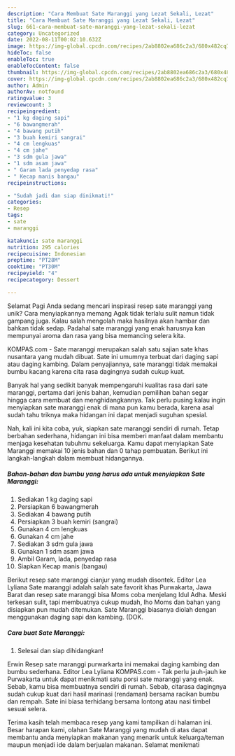 ```yaml
---
description: "Cara Membuat Sate Maranggi yang Lezat Sekali, Lezat"
title: "Cara Membuat Sate Maranggi yang Lezat Sekali, Lezat"
slug: 661-cara-membuat-sate-maranggi-yang-lezat-sekali-lezat
category: Uncategorized
date: 2022-08-11T00:02:10.632Z
image: https://img-global.cpcdn.com/recipes/2ab8802ea686c2a3/680x482cq70/sate-maranggi-foto-resep-utama.jpg
hideToc: false
enableToc: true
enableTocContent: false
thumbnail: https://img-global.cpcdn.com/recipes/2ab8802ea686c2a3/680x482cq70/sate-maranggi-foto-resep-utama.jpg
cover: https://img-global.cpcdn.com/recipes/2ab8802ea686c2a3/680x482cq70/sate-maranggi-foto-resep-utama.jpg
author: Admin
authorAv: notfound
ratingvalue: 3
reviewcount: 3
recipeingredient:
- "1 kg daging sapi"
- "6 bawangmerah"
- "4 bawang putih"
- "3 buah kemiri sangrai"
- "4 cm lengkuas"
- "4 cm jahe"
- "3 sdm gula jawa"
- "1 sdm asam jawa"
- " Garam lada penyedap rasa"
- " Kecap manis bangau"
recipeinstructions:

- "Sudah jadi dan siap dinikmati!"
categories:
- Resep
tags:
- sate
- maranggi

katakunci: sate maranggi 
nutrition: 295 calories
recipecuisine: Indonesian
preptime: "PT28M"
cooktime: "PT30M"
recipeyield: "4"
recipecategory: Dessert

---
```



Selamat Pagi Anda sedang mencari inspirasi resep sate maranggi yang unik? Cara menyiapkannya memang Agak tidak terlalu sulit namun tidak gampang juga. Kalau salah mengolah maka hasilnya akan hambar dan bahkan tidak sedap. Padahal sate maranggi yang enak harusnya kan mempunyai aroma dan rasa yang bisa memancing selera kita.


KOMPAS.com - Sate maranggi merupakan salah satu sajian sate khas nusantara yang mudah dibuat. Sate ini umumnya terbuat dari daging sapi atau daging kambing. Dalam penyajiannya, sate maranggi tidak memakai bumbu kacang karena cita rasa dagingnya sudah cukup kuat.

Banyak hal yang sedikit banyak mempengaruhi kualitas rasa dari sate maranggi, pertama dari jenis bahan, kemudian pemilihan bahan segar hingga cara membuat dan menghidangkannya. Tak perlu pusing kalau ingin menyiapkan sate maranggi enak di mana pun kamu berada, karena asal sudah tahu triknya maka hidangan ini dapat menjadi suguhan spesial.


Nah, kali ini kita coba, yuk, siapkan sate maranggi sendiri di rumah. Tetap berbahan sederhana, hidangan ini bisa memberi manfaat dalam membantu menjaga kesehatan tubuhmu sekeluarga. Kamu dapat menyiapkan Sate Maranggi memakai 10 jenis bahan dan 0 tahap pembuatan. Berikut ini langkah-langkah dalam membuat hidangannya.

<!--inarticleads1-->

##### Bahan-bahan dan bumbu yang harus ada untuk menyiapkan Sate Maranggi:

1. Sediakan 1 kg daging sapi
1. Persiapkan 6 bawangmerah
1. Sediakan 4 bawang putih
1. Persiapkan 3 buah kemiri (sangrai)
1. Gunakan 4 cm lengkuas
1. Gunakan 4 cm jahe
1. Sediakan 3 sdm gula jawa
1. Gunakan 1 sdm asam jawa
1. Ambil  Garam, lada, penyedap rasa
1. Siapkan  Kecap manis (bangau)


Berikut resep sate maranggi cianjur yang mudah disontek. Editor Lea Lyliana Sate maranggi adalah salah sate favorit khas Purwakarta, Jawa Barat dan resep sate maranggi bisa Moms coba menjelang Idul Adha. Meski terkesan sulit, tapi membuatnya cukup mudah, lho Moms dan bahan yang disiapkan pun mudah ditemukan. Sate Maranggi biasanya diolah dengan menggunakan daging sapi dan kambing. (DOK. 

<!--inarticleads2-->

##### Cara buat Sate Maranggi:


1. Selesai dan siap dihidangkan!

Erwin Resep sate maranggi purwarkarta ini memakai daging kambing dan bumbu sederhana. Editor Lea Lyliana KOMPAS.com - Tak perlu jauh-jauh ke Purwakarta untuk dapat menikmati satu porsi sate maranggi yang enak. Sebab, kamu bisa membuatnya sendiri di rumah. Sebab, citarasa dagingnya sudah cukup kuat dari hasil marinasi (rendaman) bersama racikan bumbu dan rempah. Sate ini biasa terhidang bersama lontong atau nasi timbel sesuai selera. 

Terima kasih telah membaca resep yang kami tampilkan di halaman ini. Besar harapan kami, olahan Sate Maranggi yang mudah di atas dapat membantu anda menyiapkan makanan yang menarik untuk keluarga/teman maupun menjadi ide dalam berjualan makanan. Selamat menikmati
